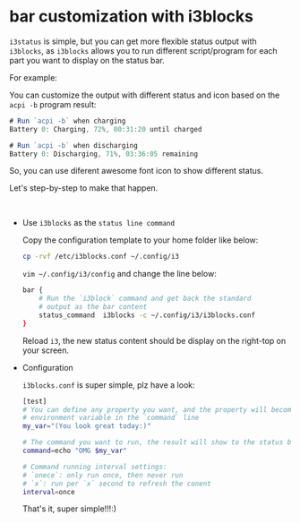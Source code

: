 # bar customization with i3blocks

`i3status` is simple, but you can get more flexible status output with `i3blocks`, as `i3blocks`
allows you to run different script/program for each part you want to display on the status bar.

For example:

You can customize the output with different status and icon based on the `acpi -b` program result:

```js
# Run `acpi -b` when charging
Battery 0: Charging, 72%, 00:31:20 until charged

# Run `acpi -b` when discharging
Battery 0: Discharging, 71%, 03:36:05 remaining
```

So, you can use diferent awesome font icon to show different status.

Let's step-by-step to make that happen.

</br>

- Use `i3blocks` as the `status line command`

    Copy the configuration template to your home folder like below:

    ```bash
    cp -rvf /etc/i3blocks.conf ~/.config/i3
    ```

    `vim ~/.config/i3/config` and change the line below:

    ```bash
    bar {
        # Run the `i3block` command and get back the standard
        # output as the bar content
        status_command  i3blocks -c ~/.config/i3/i3blocks.conf
    }
    ```

    Reload `i3`, the new status content should be display on the right-top on your screen.

- Configuration

    `i3blocks.conf` is super simple, plz have a look:

    ```bash
    [test]
    # You can define any property you want, and the property will become the 
    # environment variable in the `command` line
    my_var="(You look great today:)"

    # The command you want to run, the result will show to the status bar
    command=echo "OMG $my_var"

    # Command running interval settings:
    # `onece`: only run once, then never run
    # `x`: run per `x` second to refresh the conent
    interval=once
    ```

    That's it, super simple!!!:)

